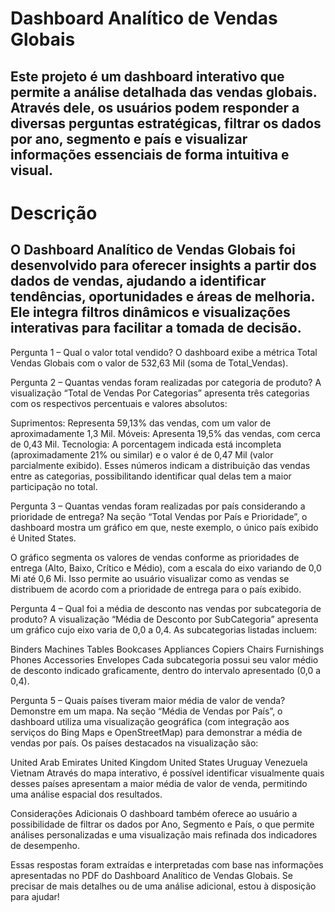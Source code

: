 # Dashboard Analítico de Vendas Globais

## Este projeto é um dashboard interativo que permite a análise detalhada das vendas globais. Através dele, os usuários podem responder a diversas perguntas estratégicas, filtrar os dados por ano, segmento e país e visualizar informações essenciais de forma intuitiva e visual.

# Descrição
## O Dashboard Analítico de Vendas Globais foi desenvolvido para oferecer insights a partir dos dados de vendas, ajudando a identificar tendências, oportunidades e áreas de melhoria. Ele integra filtros dinâmicos e visualizações interativas para facilitar a tomada de decisão.

Pergunta 1 – Qual o valor total vendido?
O dashboard exibe a métrica Total Vendas Globais com o valor de 532,63 Mil (soma de Total_Vendas).


Pergunta 2 – Quantas vendas foram realizadas por categoria de produto?
A visualização “Total de Vendas Por Categorias” apresenta três categorias com os respectivos percentuais e valores absolutos:

Suprimentos: Representa 59,13% das vendas, com um valor de aproximadamente 1,3 Mil.
Móveis: Apresenta 19,5% das vendas, com cerca de 0,43 Mil.
Tecnologia: A porcentagem indicada está incompleta (aproximadamente 21% ou similar) e o valor é de 0,47 Mil (valor parcialmente exibido).
Esses números indicam a distribuição das vendas entre as categorias, possibilitando identificar qual delas tem a maior participação no total.


Pergunta 3 – Quantas vendas foram realizadas por país considerando a prioridade de entrega?
Na seção “Total Vendas por País e Prioridade”, o dashboard mostra um gráfico em que, neste exemplo, o único país exibido é United States.

O gráfico segmenta os valores de vendas conforme as prioridades de entrega (Alto, Baixo, Crítico e Médio), com a escala do eixo variando de 0,0 Mi até 0,6 Mi.
Isso permite ao usuário visualizar como as vendas se distribuem de acordo com a prioridade de entrega para o país exibido.

Pergunta 4 – Qual foi a média de desconto nas vendas por subcategoria de produto?
A visualização “Média de Desconto por SubCategoria” apresenta um gráfico cujo eixo varia de 0,0 a 0,4.
As subcategorias listadas incluem:

Binders
Machines
Tables
Bookcases
Appliances
Copiers
Chairs
Furnishings
Phones
Accessories
Envelopes
Cada subcategoria possui seu valor médio de desconto indicado graficamente, dentro do intervalo apresentado (0,0 a 0,4).


Pergunta 5 – Quais países tiveram maior média de valor de venda? Demonstre em um mapa.
Na seção “Média de Vendas por País”, o dashboard utiliza uma visualização geográfica (com integração aos serviços do Bing Maps e OpenStreetMap) para demonstrar a média de vendas por país.
Os países destacados na visualização são:

United Arab Emirates
United Kingdom
United States
Uruguay
Venezuela
Vietnam
Através do mapa interativo, é possível identificar visualmente quais desses países apresentam a maior média de valor de venda, permitindo uma análise espacial dos resultados.


Considerações Adicionais
O dashboard também oferece ao usuário a possibilidade de filtrar os dados por Ano, Segmento e País, o que permite análises personalizadas e uma visualização mais refinada dos indicadores de desempenho.

Essas respostas foram extraídas e interpretadas com base nas informações apresentadas no PDF do Dashboard Analítico de Vendas Globais. Se precisar de mais detalhes ou de uma análise adicional, estou à disposição para ajudar!
